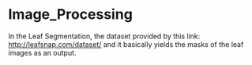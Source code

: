 # Image_Processing
In the Leaf Segmentation, the dataset provided by this link: http://leafsnap.com/dataset/ and it basically yields the masks of the leaf images as an output.
